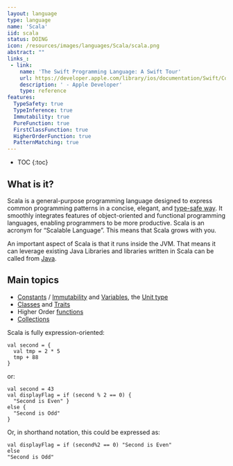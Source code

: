 ```yaml
---
layout: language
type: language
name: 'Scala'
iid: scala
status: DOING
icon: /resources/images/languages/Scala/scala.png
abstract: ""
links_:
 - link:
    name: 'The Swift Programming Language: A Swift Tour'
    url: https://developer.apple.com/library/ios/documentation/Swift/Conceptual/Swift_Programming_Language/GuidedTour.html#//apple_ref/doc/uid/TP40014097-CH2-ID1
    description: ' - Apple Developer'
    type: reference
features:
  TypeSafety: true
  TypeInference: true
  Immutability: true
  PureFunction: true
  FirstClassFunction: true
  HigherOrderFunction: true
  PatternMatching: true
---
```


* TOC
{:toc}

## What is it?

Scala is a general-purpose programming language designed to express common programming patterns in a concise, elegant, and 
[type-safe way](/functional/TypeSafety). It smoothly integrates features of object-oriented and functional programming languages, 
enabling programmers to be more productive. Scala is an acronym for “Scalable Language”. This means that Scala grows with you.

An important aspect of Scala is that it runs inside the JVM. That means it can leverage existing Java Libraries and libraries 
written in Scala can be called from [Java](/Java/7).


## Main topics

* [Constants](Constant) / [Immutability](/functional/immutability) and [Variables](Variable), the [Unit type](Unit)
* [Classes](Class) and [Traits](Trait)
* Higher Order [functions](Function)
* [Collections](Collections)

Scala is fully expression-oriented:

<pre><code>val second = { 
  val tmp = 2 * 5
  tmp + 88
}
</code></pre>

or:

<pre><code>val second = 43
val displayFlag = if (second % 2 == 0) {
  "Second is Even" }
else {
  "Second is Odd"
}
</code></pre>

Or, in shorthand notation, this could be expressed as:

<pre><code>val displayFlag = if (second%2 == 0) "Second is Even"
else
"Second is Odd"
</code></pre>

